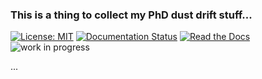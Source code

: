 ### This is a thing to collect my PhD dust drift stuff...


[![License: MIT](https://img.shields.io/badge/License-MIT-yellow.svg)](https://opensource.org/licenses/MIT)
[![Documentation Status](https://readthedocs.org/projects/por-for-git/badge/?version=latest)](https://por-for-git.readthedocs.io/en/latest/?badge=latest)
[![Read the Docs](https://img.shields.io/badge/read-the%20docs-057948?style=flat)](https://por-for-git.readthedocs.io)
![work in progress](https://img.shields.io/badge/status-WIP-yellow)

...
